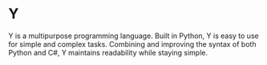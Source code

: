 # Y
Y is a multipurpose programming language. Built in Python, Y is easy to use for simple and complex tasks. Combining and improving the syntax of both Python and C#, Y maintains readability while staying simple.
